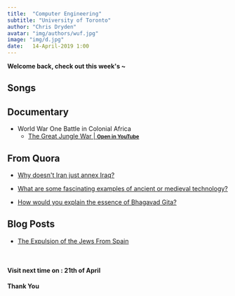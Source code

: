 ```yaml
---
title:  "Computer Engineering"
subtitle: "University of Toronto"
author: "Chris Dryden"
avatar: "img/authors/wuf.jpg"
image: "img/d.jpg"
date:   14-April-2019 1:00
---
```


__Welcome back, check out this week's ~__

## Songs

## Documentary

- World War One Battle in Colonial Africa
	- <a href="https://youtu.be/ARyGQdepY1o" target="_blank">The Great Jungle War | <small><b>Open in YouTube</b></small></a>

## From Quora

- <a href="https://qr.ae/TW1cSH" target="_blank">Why doesn't Iran just annex Iraq?</a>

- <a href="https://qr.ae/TW13P1" target="_blank">What are some fascinating examples of ancient or medieval technology?</a>

- <a href="https://qr.ae/TW13Pi" target="_blank">How would you explain the essence of Bhagavad Gita?</a>

## Blog Posts

- <a href="https://www.missedinhistory.com/podcasts/the-expulsion-of-the-jews-from-spain.htm" target="_blank">The Expulsion of the Jews From Spain</a>


<br>

#### __Visit next time on :__ __21th of April__

__Thank You__
